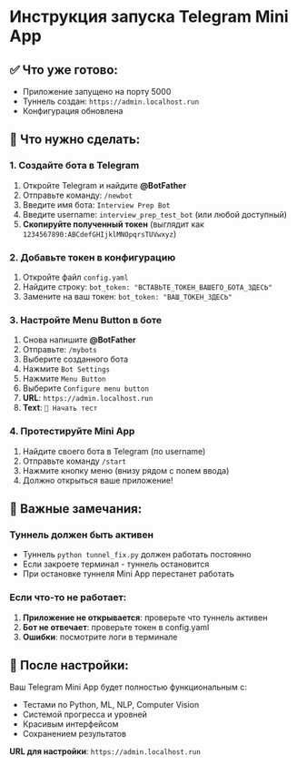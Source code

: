 # Инструкция запуска Telegram Mini App

## ✅ Что уже готово:
- Приложение запущено на порту 5000
- Туннель создан: `https://admin.localhost.run`
- Конфигурация обновлена

## 🎯 Что нужно сделать:

### 1. Создайте бота в Telegram
1. Откройте Telegram и найдите **@BotFather**
2. Отправьте команду: `/newbot`
3. Введите имя бота: `Interview Prep Bot`
4. Введите username: `interview_prep_test_bot` (или любой доступный)
5. **Скопируйте полученный токен** (выглядит как `1234567890:ABCdefGHIjklMNOpqrsTUVwxyz`)

### 2. Добавьте токен в конфигурацию
1. Откройте файл `config.yaml`
2. Найдите строку: `bot_token: "ВСТАВЬТЕ_ТОКЕН_ВАШЕГО_БОТА_ЗДЕСЬ"`
3. Замените на ваш токен: `bot_token: "ВАШ_ТОКЕН_ЗДЕСЬ"`

### 3. Настройте Menu Button в боте
1. Снова напишите **@BotFather**
2. Отправьте: `/mybots`
3. Выберите созданного бота
4. Нажмите `Bot Settings`
5. Нажмите `Menu Button`
6. Выберите `Configure menu button`
7. **URL**: `https://admin.localhost.run`
8. **Text**: `🎯 Начать тест`

### 4. Протестируйте Mini App
1. Найдите своего бота в Telegram (по username)
2. Отправьте команду `/start`
3. Нажмите кнопку меню (внизу рядом с полем ввода)
4. Должно открыться ваше приложение!

## 🚨 Важные замечания:

### Туннель должен быть активен
- Туннель `python tunnel_fix.py` должен работать постоянно
- Если закроете терминал - туннель остановится
- При остановке туннеля Mini App перестанет работать

### Если что-то не работает:
1. **Приложение не открывается**: проверьте что туннель активен
2. **Бот не отвечает**: проверьте токен в config.yaml
3. **Ошибки**: посмотрите логи в терминале

## 🎉 После настройки:
Ваш Telegram Mini App будет полностью функциональным с:
- Тестами по Python, ML, NLP, Computer Vision
- Системой прогресса и уровней
- Красивым интерфейсом
- Сохранением результатов

**URL для настройки**: `https://admin.localhost.run`